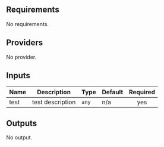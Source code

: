 ## Requirements

No requirements.

## Providers

No provider.

## Inputs

| Name | Description | Type | Default | Required |
|------|-------------|------|---------|:--------:|
| test | test description | `any` | n/a | yes |

## Outputs

No output.

